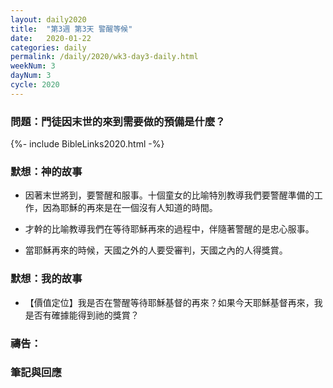 ```yaml
---
layout: daily2020
title:  "第3週 第3天 警醒等候"
date:   2020-01-22
categories: daily
permalink: /daily/2020/wk3-day3-daily.html
weekNum: 3
dayNum: 3
cycle: 2020
---
```


### 問題：門徒因末世的來到需要做的預備是什麼？

{%- include BibleLinks2020.html -%}

### 默想：神的故事 
+ 因著末世將到，要警醒和服事。十個童女的比喻特別教導我們要警醒準備的工作，因為耶穌的再來是在一個沒有人知道的時間。 

+ 才幹的比喻教導我們在等待耶穌再來的過程中，伴隨著警醒的是忠心服事。 

+ 當耶穌再來的時候，天國之外的人要受審判，天國之內的人得獎賞。

### 默想：我的故事 
+ 【價值定位】我是否在警醒等待耶穌基督的再來？如果今天耶穌基督再來，我是否有確據能得到祂的獎賞？

### 禱告：

### 筆記與回應
